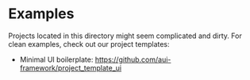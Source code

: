 # Examples

Projects located in this directory might seem complicated and dirty. For clean examples, check out our project
templates:

- Minimal UI boilerplate: https://github.com/aui-framework/project_template_ui